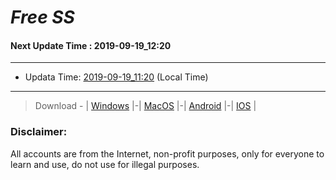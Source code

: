 
# *Free SS*

#### Next Update Time : 2019-09-19_12:20

---
* Updata Time: [2019-09-19_11:20](https://github.com/Geek-007/free-SS/blob/master/2019-09-19_11:20_FreeSS.txt) (Local Time)
---

> Download - | [Windows](https://github.com/shadowsocks/shadowsocks-windows/releases) |-| [MacOS](https://github.com/shadowsocks/shadowsocks-iOS/releases) |-| [Android](https://github.com/shadowsocks/shadowsocks-android/releases) |-| [IOS](https://itunes.apple.com/us/) |

### Disclaimer:
All accounts are from the Internet, non-profit purposes, only for everyone to learn and use, do not use for illegal purposes.
<br>
